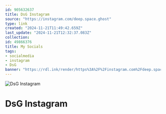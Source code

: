 ```yaml
---
id: 905632637
title: DsG Instagram
source: "https://instagram.com/deep.space.ghost"
type: link
created: "2024-11-21T11:49:42.659Z"
last_update: "2024-11-21T12:32:37.083Z"
collection:
id: 49866376
title: My Socials
tags:
- socialmedia
- instagram
- DsG
banner: "https://rdl.ink/render/https%3A%2F%2Finstagram.com%2Fdeep.space.ghost"
---
```


![DsG Instagram](https://rdl.ink/render/https%3A%2F%2Finstagram.com%2Fdeep.space.ghost)

# DsG Instagram

